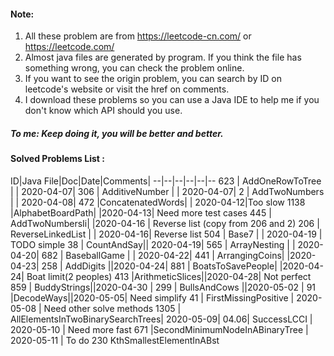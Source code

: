 #### Note:
1. All these problem are from https://leetcode-cn.com/ or https://leetcode.com/
2. Almost java files are generated by program. If you think the file has something wrong, you can check the problem online.
3. If you want to see the origin problem, you can search by ID on leetcode's website or visit the href on comments.
4. I download these problems so you can use a Java IDE to help me if you don't know which API should you use. 


##### To me: Keep doing it, you will be better and better.

#### Solved Problems List :
ID|Java File|Doc|Date|Comments|
--|--|--|--|--|--
623 | AddOneRowToTree | []() | 2020-04-07|
306 | AdditiveNumber | []() | 2020-04-07|
2 | AddTwoNumbers | []() | 2020-04-08|
472 |ConcatenatedWords| []() | 2020-04-12|Too slow
1138 |AlphabetBoardPath|[]() |2020-04-13| Need more test cases
445 | AddTwoNumbersIi| []() |2020-04-16 | Reverse list (copy from 206 and 2)
206 | ReverseLinkedList |[]() | 2020-04-16| Reverse list 
504 | Base7 |[]() | 2020-04-19 | TODO simple
38 | CountAndSay|[]()| 2020-04-19| 
565 | ArrayNesting | []() | 2020-04-20|
682 | BaseballGame |[]() | 2020-04-22|
441 | ArrangingCoins|[]() |2020-04-23|
258 | AddDigits |[]()|2020-04-24|
881 | BoatsToSavePeople| []()|2020-04-24| Boat limit(2 peoples)
413 |ArithmeticSlices|[]()|2020-04-28| Not perfect
859 | BuddyStrings|[]()|2020-04-30 |
299 | BullsAndCows |[]()|2020-05-02 |
91  |DecodeWays|[]()|2020-05-05| Need simplify
41 | FirstMissingPositive | 2020-05-08 | Need other solve methods
1305 | AllElementsInTwoBinarySearchTrees| 2020-05-09|
04.06| SuccessLCCI | 2020-05-10 | Need more fast
671 |SecondMinimumNodeInABinaryTree | 2020-05-11 | To do 230 KthSmallestElementInABst